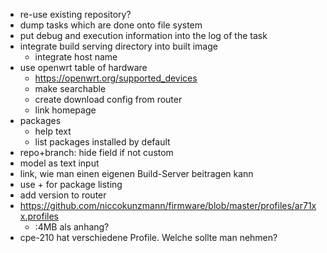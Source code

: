- re-use existing repository?
- dump tasks which are done onto file system
- put debug and execution information into the log of the task
- integrate build serving directory into built image
  - integrate host name
- use openwrt table of hardware
  - https://openwrt.org/supported_devices
  - make searchable
  - create download config from router
  - link homepage
- packages
  - help text
  - list packages installed by default
- repo+branch: hide field if not custom
- model as text input
- link, wie man einen eigenen Build-Server beitragen kann
- use + for package listing
- add version to router
- https://github.com/niccokunzmann/firmware/blob/master/profiles/ar71xx.profiles
  - :4MB als anhang?
- cpe-210 hat verschiedene Profile. Welche sollte man nehmen?

